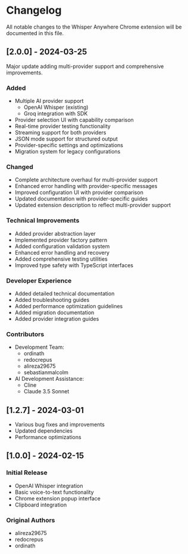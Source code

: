 # Changelog

All notable changes to the Whisper Anywhere Chrome extension will be documented in this file.

## [2.0.0] - 2024-03-25

Major update adding multi-provider support and comprehensive improvements.

### Added
- Multiple AI provider support
  - OpenAI Whisper (existing)
  - Groq integration with SDK
- Provider selection UI with capability comparison
- Real-time provider testing functionality
- Streaming support for both providers
- JSON mode support for structured output
- Provider-specific settings and optimizations
- Migration system for legacy configurations

### Changed
- Complete architecture overhaul for multi-provider support
- Enhanced error handling with provider-specific messages
- Improved configuration UI with provider comparison
- Updated documentation with provider-specific guides
- Updated extension description to reflect multi-provider support

### Technical Improvements
- Added provider abstraction layer
- Implemented provider factory pattern
- Added configuration validation system
- Enhanced error handling and recovery
- Added comprehensive testing utilities
- Improved type safety with TypeScript interfaces

### Developer Experience
- Added detailed technical documentation
- Added troubleshooting guides
- Added performance optimization guidelines
- Added migration documentation
- Added provider integration guides

### Contributors
- Development Team:
  - ordinath
  - redocrepus
  - alireza29675
  - sebastianmalcolm
- AI Development Assistance:
  - Cline
  - Claude 3.5 Sonnet

## [1.2.7] - 2024-03-01
- Various bug fixes and improvements
- Updated dependencies
- Performance optimizations

## [1.0.0] - 2024-02-15
### Initial Release
- OpenAI Whisper integration
- Basic voice-to-text functionality
- Chrome extension popup interface
- Clipboard integration

### Original Authors
- alireza29675
- redocrepus
- ordinath
